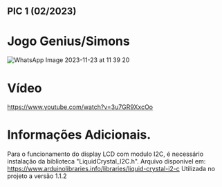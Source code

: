 ## PIC 1 (02/2023)
# Jogo Genius/Simons
![WhatsApp Image 2023-11-23 at 11 39 20](https://github.com/mvssilva/PIC1-2023-2/assets/139233609/86593f03-2436-496b-ad87-6ad138cb146c)

# Vídeo 
https://www.youtube.com/watch?v=3u7GR9XxcOo

# Informações Adicionais.
Para o funcionamento do display LCD com modulo I2C, é necessário instalação da biblioteca "LiquidCrystal_I2C.h".
Arquivo disponivel em: https://www.arduinolibraries.info/libraries/liquid-crystal-i2-c
Utilizada no projeto a versão 1.1.2
